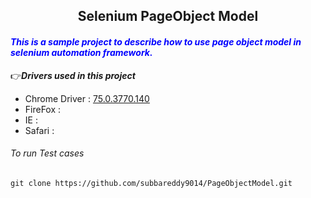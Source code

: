 <h2 align="center">Selenium PageObject Model</h2>
<h4 style="font-style:italic;color:blue;">This is a sample project to describe how to use page object model in selenium automation framework.</h4>

👉***Drivers used in this project***
* Chrome Driver : [75.0.3770.140](http://chromedriver.chromium.org/)
* FireFox       : 
* IE            :
* Safari        :

###### To run Test cases
```
git clone https://github.com/subbareddy9014/PageObjectModel.git
```